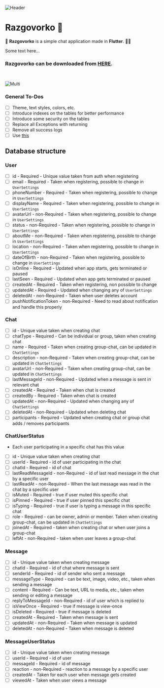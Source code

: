 ![Header](https://raw.githubusercontent.com/jokilic/razgovorko/main/screenshots/header-wide.png)

# Razgovorko 💬

💬 **Razgovorko** is a simple chat application made in **Flutter**. 👨‍💻

Some text here...

### Razgovorko can be downloaded from [HERE](https://play.google.com/store/apps/details?id=com.josipkilic.razgovorko).
&nbsp;

![Multi](https://raw.githubusercontent.com/jokilic/razgovorko/main/screenshots/multi.png)

### General To-Dos

- [ ] Theme, text styles, colors, etc.
- [ ] Introduce indexes on the tables for better performance
- [ ] Introduce some security on the tables
- [ ] Replace all Exceptions with returning
- [ ] Remove all success logs
- [ ] Use [this](https://pub.dev/packages/google_phone_number_hint)

## Database structure

### User

- [ ] id - Required - Unique value taken from auth when registering
- [ ] email - Required - Taken when registering, possible to change in `UserSettings`
- [ ] phoneNumber - Required - Taken when registering, possible to change in `UserSettings`
- [ ] displayName - Required - Taken when registering, possible to change in `UserSettings`
- [ ] avatarUrl - non-Required - Taken when registering, possible to change in `UserSettings`
- [ ] status - non-Required - Taken when registering, possible to change in `UserSettings`
- [ ] aboutMe - non-Required - Taken when registering, possible to change in `UserSettings`
- [ ] location - non-Required - Taken when registering, possible to change in `UserSettings`
- [ ] dateOfBirth - non-Required - Taken when registering, possible to change in `UserSettings`
- [ ] isOnline - Required - Updated when app starts, gets terminated or paused
- [ ] lastSeen - Required - Updated when app gets terminated or paused
- [ ] createdAt - Required - Taken when registering, non possible to change
- [ ] updatedAt - Required - Updated when changing any of `UserSettings`
- [ ] deletedAt - non-Required - Taken when user deletes account
- [ ] pushNotificationToken - non-Required - Need to read about notification and handle this properly

### Chat

- [ ] id - Unique value taken when creating chat
- [ ] chatType - Required - Can be individual or group, taken when creating chat
- [ ] name - Required - Taken when creating group-chat, can be updated in `ChatSettings`
- [ ] description - non-Required - Taken when creating group-chat, can be updated in `ChatSettings`
- [ ] avatarUrl - non-Required - Taken when creating group-chat, can be updated in `ChatSettings`
- [ ] lastMessageId - non-Required - Updated when a message is sent in relevant chat
- [ ] createdAt - Required - Taken when chat is created
- [ ] createdBy - Required - Taken when chat is created
- [ ] updatedAt - non-Required - Updated when changing any of `ChatSettings`
- [ ] deletedAt - non-Required - Updated when deleting chat
- [ ] participants - Required - Updated when creating chat or group chat adds / removes participants

### ChatUserStatus

* Each user participating in a specific chat has this value

- [ ] id - Unique value taken when creating chat
- [ ] userId - Required - id of user participating in the chat
- [ ] chatId - Required - id of chat
- [ ] lastReadMessageId - non-Required - id of last read message in the chat by a specific user
- [ ] lastReadAt - non-Required - When the last message was read in the chat by a specific user
- [ ] isMuted - Required - true if user muted this specific chat
- [ ] isPinned - Required - true if user pinned this specific chat
- [ ] isTyping - Required - true if user is typing a message in this specific chat
- [ ] role - Required - can be owner, admin or member. Taken when creating group-chat, can be updated in `ChatSettings`
- [ ] joinedAt - Required - taken when creating chat or when user joins a group-chat
- [ ] leftAt - non-Required - taken when user leaves a group-chat

### Message

- [ ] id - Unique value taken when creating message
- [ ] chatId - Required - id of chat where message is sent
- [ ] senderId - Required - id of sender who sent a message
- [ ] messageType - Required - can be text, image, video, etc., taken when sending a message
- [ ] content - Required - Can be text, URL to media, etc., taken when sending or editing a message
- [ ] replyToMessageId - non-Required - id of user which is replied to
- [ ] isViewOnce - Required - true if message is view-once
- [ ] isDeleted - Required - true if message is deleted
- [ ] createdAt - Required - Taken when message is sent
- [ ] updatedAt - non-Required - Taken when message is updated
- [ ] deletedAt - non-Required - Taken when message is deleted

### MessageUserStatus

- [ ] id - Unique value taken when creating message
- [ ] userId - Required - id of user
- [ ] messageId - Required - id of message
- [ ] reaction - non-Required - reaction to a message by a specific user
- [ ] createdAt - Taken for each user when message gets created
- [ ] viewedAt - Taken when user views a message
